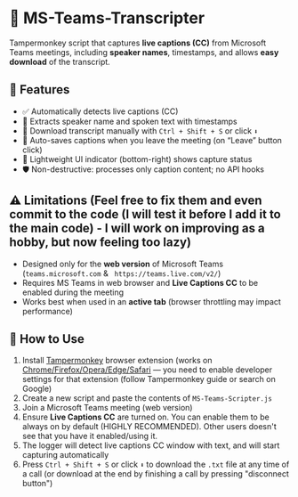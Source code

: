 # 📝 MS-Teams-Transcripter

Tampermonkey script that captures **live captions (CC)** from Microsoft Teams meetings, including **speaker names**, timestamps, and allows **easy download** of the transcript.

## 🚀 Features

- ✅ Automatically detects live captions (CC)
- 🧠 Extracts speaker name and spoken text with timestamps
- 💾 Download transcript manually with `Ctrl + Shift + S` or click `⬇️`
- 🛑 Auto-saves captions when you leave the meeting (on “Leave” button click)
- 🧩 Lightweight UI indicator (bottom-right) shows capture status
- 🛡️ Non-destructive: processes only caption content; no API hooks

## ⚠️ Limitations (Feel free to fix them and even commit to the code (I will test it before I add it to the main code) - I will work on improving as a hobby, but now feeling too lazy)

- Designed only for the **web version** of Microsoft Teams (`teams.microsoft.com` & ` https://teams.live.com/v2/`)
- Requires MS Teams in web browser and **Live Captions CC** to be enabled during the meeting
- Works best when used in an **active tab** (browser throttling may impact performance)


## 🔧 How to Use

1. Install [Tampermonkey](https://chromewebstore.google.com/detail/tampermonkey/dhdgffkkebhmkfjojejmpbldmpobfkfo) browser extension (works on [Chrome/Firefox/Opera/Edge/Safari](https://www.tampermonkey.net/) — you need to enable developer settings for that extension (follow Tampermonkey guide or search on Google)
2. Create a new script and paste the contents of `MS-Teams-Scripter.js`
3. Join a Microsoft Teams meeting (web version)
4. Ensure **Live Captions CC** are turned on. You can enable them to be always on by default (HIGHLY RECOMMENDED). Other users doesn't see that you have it enabled/using it.
5. The logger will detect live captions CC window with text, and will start capturing automatically
6. Press `Ctrl + Shift + S` or click `⬇️` to download the `.txt` file at any time of a call (or download at the end by finishing a call by pressing "disconnect button")


